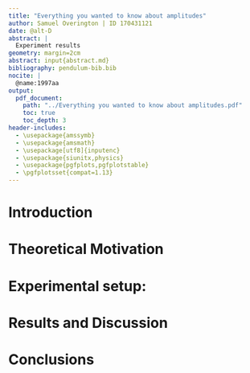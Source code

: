 ```yaml
---
title: "Everything you wanted to know about amplitudes"
author: Samuel Overington | ID 170431121
date: @alt-D
abstract: |
  Experiment results
geometry: margin=2cm
abstract: input{abstract.md}
bibliography: pendulum-bib.bib
nocite: |
  @name:1997aa
output:
  pdf_document:
    path: "../Everything you wanted to know about amplitudes.pdf"
    toc: true
    toc_depth: 3
header-includes:
  - \usepackage{amssymb}
  - \usepackage{amsmath}
  - \usepackage[utf8]{inputenc}
  - \usepackage{siunitx,physics}
  - \usepackage{pgfplots,pgfplotstable}
  - \pgfplotsset{compat=1.13}
---
```

# Introduction

# Theoretical Motivation

# Experimental setup:

# Results and Discussion

# Conclusions

